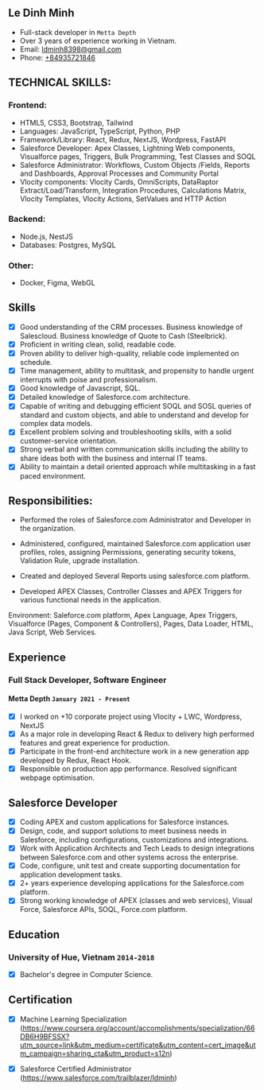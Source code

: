 ## Le Dinh Minh

- Full-stack developer in `Metta Depth`
- Over 3 years of experience working in Vietnam.
- Email: [ldminh8398@gmail.com](mailto:ldminh8398@gmail.com)
- Phone: [+84935721846](+84935721846)

## TECHNICAL SKILLS:

### Frontend:

- HTML5, CSS3, Bootstrap, Tailwind
- Languages: JavaScript, TypeScript, Python, PHP
- Framework/Library: React, Redux, NextJS, Wordpress, FastAPI
- Salesforce Developer: Apex Classes, Lightning Web components, Visualforce pages, Triggers, Bulk Programming, Test Classes and SOQL
- Salesforce Administrator: Workflows, Custom Objects /Fields, Reports and Dashboards, Approval Processes and Community Portal
- Vlocity components: Vlocity Cards, OmniScripts, DataRaptor Extract/Load/Transform, Integration Procedures, Calculations Matrix, Vlocity Templates, Vlocity Actions, SetValues and HTTP Action

### Backend:

- Node.js, NestJS
- Databases: Postgres, MySQL

### Other:

- Docker, Figma, WebGL

## Skills

- [x] Good understanding of the CRM processes. Business knowledge of Salescloud. Business knowledge of Quote to Cash (Steelbrick).
- [x] Proficient in writing clean, solid, readable code.
- [x] Proven ability to deliver high-quality, reliable code implemented on schedule.
- [x] Time management, ability to multitask, and propensity to handle urgent interrupts with poise and professionalism.
- [x] Good knowledge of Javascript, SQL.
- [x] Detailed knowledge of Salesforce.com architecture.
- [x] Capable of writing and debugging efficient SOQL and SOSL queries of standard and custom objects, and able to understand and develop for complex data models.
- [x] Excellent problem solving and troubleshooting skills, with a solid customer-service orientation.
- [x] Strong verbal and written communication skills including the ability to share ideas both with the business and internal IT teams.
- [x] Ability to maintain a detail oriented approach while multitasking in a fast paced environment.

## Responsibilities:

- Performed the roles of Salesforce.com Administrator and Developer in the organization.

- Administered, configured, maintained Salesforce.com application user profiles, roles, assigning Permissions, generating security tokens, Validation Rule, upgrade installation.

- Created and deployed Several Reports using salesforce.com platform.
- Developed APEX Classes, Controller Classes and APEX Triggers for various functional needs in the application.

Environment: Saleforce.com platform, Apex Language, Apex Triggers, Visualforce (Pages, Component & Controllers), Pages, Data Loader, HTML, Java Script, Web Services.

## Experience

### **Full Stack Developer, Software Engineer**

#### Metta Depth `January 2021 - Present`

- [x] I worked on +10 corporate project using Vlocity + LWC, Wordpress, NextJS
- [x] As a major role in developing React & Redux to delivery high performed features and great experience for production.
- [x] Participate in the front-end architecture work in a new generation app developed by Redux, React Hook.
- [x] Responsible on production app performance. Resolved significant webpage optimisation.

## Salesforce Developer

- [x] Coding APEX and custom applications for Salesforce instances.
- [x] Design, code, and support solutions to meet business needs in Salesforce, including configurations, customizations and integrations.
- [x] Work with Application Architects and Tech Leads to design integrations between Salesforce.com and other systems across the enterprise.
- [x] Code, configure, unit test and create supporting documentation for application development tasks.
- [x] 2+ years experience developing applications for the Salesforce.com platform.
- [x] Strong working knowledge of APEX (classes and web services), Visual Force, Salesforce APIs, SOQL, Force.com platform.

## Education

### University of Hue, Vietnam `2014-2018`

- [x] Bachelor's degree in Computer Science.

## Certification

- [x] Machine Learning Specialization (https://www.coursera.org/account/accomplishments/specialization/66DB6H9BFSSX?utm_source=link&utm_medium=certificate&utm_content=cert_image&utm_campaign=sharing_cta&utm_product=s12n)

- [x] Salesforce Certified Administrator (https://www.salesforce.com/trailblazer/ldminh)

